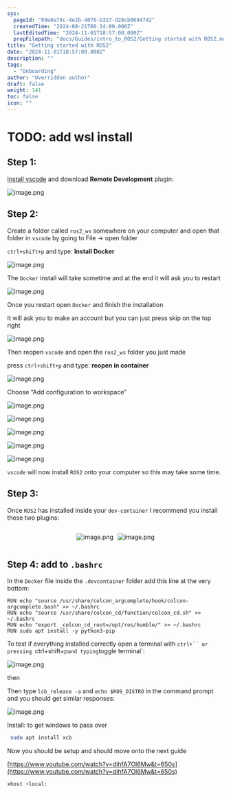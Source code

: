 ```yaml
---
sys:
  pageId: "89e0a78c-4e2b-4070-b327-d28cb0694742"
  createdTime: "2024-08-21T00:24:00.000Z"
  lastEditedTime: "2024-11-01T18:57:00.000Z"
  propFilepath: "docs/Guides/intro_to_ROS2/Getting started with ROS2.md"
title: "Getting started with ROS2"
date: "2024-11-01T18:57:00.000Z"
description: ""
tags:
  - "Onboarding"
author: "Overridden author"
draft: false
weight: 141
toc: false
icon: ""
---
```


# TODO: add wsl install

## Step 1:

[Install vscode](https://code.visualstudio.com/download) and download **Remote Development** plugin:

![image.png](https://prod-files-secure.s3.us-west-2.amazonaws.com/d518164a-d88e-44d1-a4ee-3adb3bd8bce0/efb52993-1881-4a40-b95e-6f020334f022/image.png?X-Amz-Algorithm=AWS4-HMAC-SHA256&X-Amz-Content-Sha256=UNSIGNED-PAYLOAD&X-Amz-Credential=ASIAZI2LB4666LTJPJPF%2F20250412%2Fus-west-2%2Fs3%2Faws4_request&X-Amz-Date=20250412T021652Z&X-Amz-Expires=3600&X-Amz-Security-Token=IQoJb3JpZ2luX2VjEFIaCXVzLXdlc3QtMiJIMEYCIQD57tkAnjFksHl82PmMV5F1dBlD6HWTQWOr%2FPCKyZ09XwIhAPFTzKq0P9HPUZe3I%2BunajlXn5ntaVN2kGj47hWOVh2QKogECMv%2F%2F%2F%2F%2F%2F%2F%2F%2F%2FwEQABoMNjM3NDIzMTgzODA1IgyCevExxwVXJA1ztkIq3AMfrKLw7%2BE027ZF6PeLMsO1TRVkjn9ai%2BejDLHvuamalClNAS%2Fgfe4qY8sii5YjHF0QEWs9PmZyC1h3Swmg62I7Tr7OGi6Dx6aiRWvuJq4LZriKlGlBbj8K2GIwNAtvfaOSBE%2FRKnjthLYhnC3xGVYAW6zZjob7DVgNCcA3G5ar98VLdGQAOdHeI5pwmuA2J4ofN%2Fz2gLFngbyZ%2BDf2AmMi0iXhR7KjGeIjTnsV3%2B4A0AE6tLlYkj5TiQJ%2BsgT7POIfMX1mqRvSIPdpfnGO4VMD0M8PZXYvKjn7mZzMHGlhXorWbVEfutRnCaJE%2F0AStQBg29am4O8JZYB33LIVALE%2FoyWvxBbkjA13ErEL1WuMtrUe9K%2BXh7ePfP62iWNcl25XH54V%2F77udMWz8%2FjFwvy6%2FH6BJg3AQT7WsMErte51pLFuzD0xu5Ua5U8Bp5ciq%2FFbXmC925k4odn7aQmiO%2FAevEF7%2BxfXIu%2B7UNz32DrhQdriIboWgMU5Duqhat%2BmFmy2%2B7PaZO3e7WbbfBhPN%2FqvNXzwf6sKUy0ttL0cGNEUNPtjcuv5a88WBEVIqacLrQvMhBKuUuixVVRLxl7L%2FtIL5F1p7g%2BLllY9fR2a0%2FT%2B0goKHCgCaRhD8REazDC5hee%2FBjqkAQbDKDkpIx0ivXa1j%2B%2BALwY4KEL0XQp6A0aRqxpnCzoQgcSMRZLFHj7CGx%2BS84KoZJmk3%2FT2XdPPWF5MvwGhk7O6DHTCLmIIffqyXGfWzA2tkpymtAaLtRx9kKyZqNh0Wlwrj0Ryxyc736FFGcQox%2BCOibd0vZ%2Bn4wblZqo12aEYkt1f8M4fiKdUFfcRpcaglZLwMiMV2obQF0bEIEFK3E4hyLhH&X-Amz-Signature=7a2a7d67f762776e4daabd7f4087521c9208d7b1e9f7c3edcfe9b8a2d1118efb&X-Amz-SignedHeaders=host&x-id=GetObject)

## Step 2:

Create a folder called `ros2_ws` somewhere on your computer and open that folder in `vscode` by going to File → open folder 

`ctrl+shift+p` and type: **Install Docker**

![image.png](https://prod-files-secure.s3.us-west-2.amazonaws.com/d518164a-d88e-44d1-a4ee-3adb3bd8bce0/2269dc0e-1cd5-47ff-bceb-c04ad9b2eab0/image.png?X-Amz-Algorithm=AWS4-HMAC-SHA256&X-Amz-Content-Sha256=UNSIGNED-PAYLOAD&X-Amz-Credential=ASIAZI2LB4666LTJPJPF%2F20250412%2Fus-west-2%2Fs3%2Faws4_request&X-Amz-Date=20250412T021652Z&X-Amz-Expires=3600&X-Amz-Security-Token=IQoJb3JpZ2luX2VjEFIaCXVzLXdlc3QtMiJIMEYCIQD57tkAnjFksHl82PmMV5F1dBlD6HWTQWOr%2FPCKyZ09XwIhAPFTzKq0P9HPUZe3I%2BunajlXn5ntaVN2kGj47hWOVh2QKogECMv%2F%2F%2F%2F%2F%2F%2F%2F%2F%2FwEQABoMNjM3NDIzMTgzODA1IgyCevExxwVXJA1ztkIq3AMfrKLw7%2BE027ZF6PeLMsO1TRVkjn9ai%2BejDLHvuamalClNAS%2Fgfe4qY8sii5YjHF0QEWs9PmZyC1h3Swmg62I7Tr7OGi6Dx6aiRWvuJq4LZriKlGlBbj8K2GIwNAtvfaOSBE%2FRKnjthLYhnC3xGVYAW6zZjob7DVgNCcA3G5ar98VLdGQAOdHeI5pwmuA2J4ofN%2Fz2gLFngbyZ%2BDf2AmMi0iXhR7KjGeIjTnsV3%2B4A0AE6tLlYkj5TiQJ%2BsgT7POIfMX1mqRvSIPdpfnGO4VMD0M8PZXYvKjn7mZzMHGlhXorWbVEfutRnCaJE%2F0AStQBg29am4O8JZYB33LIVALE%2FoyWvxBbkjA13ErEL1WuMtrUe9K%2BXh7ePfP62iWNcl25XH54V%2F77udMWz8%2FjFwvy6%2FH6BJg3AQT7WsMErte51pLFuzD0xu5Ua5U8Bp5ciq%2FFbXmC925k4odn7aQmiO%2FAevEF7%2BxfXIu%2B7UNz32DrhQdriIboWgMU5Duqhat%2BmFmy2%2B7PaZO3e7WbbfBhPN%2FqvNXzwf6sKUy0ttL0cGNEUNPtjcuv5a88WBEVIqacLrQvMhBKuUuixVVRLxl7L%2FtIL5F1p7g%2BLllY9fR2a0%2FT%2B0goKHCgCaRhD8REazDC5hee%2FBjqkAQbDKDkpIx0ivXa1j%2B%2BALwY4KEL0XQp6A0aRqxpnCzoQgcSMRZLFHj7CGx%2BS84KoZJmk3%2FT2XdPPWF5MvwGhk7O6DHTCLmIIffqyXGfWzA2tkpymtAaLtRx9kKyZqNh0Wlwrj0Ryxyc736FFGcQox%2BCOibd0vZ%2Bn4wblZqo12aEYkt1f8M4fiKdUFfcRpcaglZLwMiMV2obQF0bEIEFK3E4hyLhH&X-Amz-Signature=43565340662c813d916d432cc2893082a8cbfb7921ba38c2f1be30a32bd7f142&X-Amz-SignedHeaders=host&x-id=GetObject)

The `Docker` install will take sometime and at the end it will ask you to restart

![image.png](https://prod-files-secure.s3.us-west-2.amazonaws.com/d518164a-d88e-44d1-a4ee-3adb3bd8bce0/ed233f78-be33-4b1f-b89c-9c346c0e961e/image.png?X-Amz-Algorithm=AWS4-HMAC-SHA256&X-Amz-Content-Sha256=UNSIGNED-PAYLOAD&X-Amz-Credential=ASIAZI2LB4666LTJPJPF%2F20250412%2Fus-west-2%2Fs3%2Faws4_request&X-Amz-Date=20250412T021652Z&X-Amz-Expires=3600&X-Amz-Security-Token=IQoJb3JpZ2luX2VjEFIaCXVzLXdlc3QtMiJIMEYCIQD57tkAnjFksHl82PmMV5F1dBlD6HWTQWOr%2FPCKyZ09XwIhAPFTzKq0P9HPUZe3I%2BunajlXn5ntaVN2kGj47hWOVh2QKogECMv%2F%2F%2F%2F%2F%2F%2F%2F%2F%2FwEQABoMNjM3NDIzMTgzODA1IgyCevExxwVXJA1ztkIq3AMfrKLw7%2BE027ZF6PeLMsO1TRVkjn9ai%2BejDLHvuamalClNAS%2Fgfe4qY8sii5YjHF0QEWs9PmZyC1h3Swmg62I7Tr7OGi6Dx6aiRWvuJq4LZriKlGlBbj8K2GIwNAtvfaOSBE%2FRKnjthLYhnC3xGVYAW6zZjob7DVgNCcA3G5ar98VLdGQAOdHeI5pwmuA2J4ofN%2Fz2gLFngbyZ%2BDf2AmMi0iXhR7KjGeIjTnsV3%2B4A0AE6tLlYkj5TiQJ%2BsgT7POIfMX1mqRvSIPdpfnGO4VMD0M8PZXYvKjn7mZzMHGlhXorWbVEfutRnCaJE%2F0AStQBg29am4O8JZYB33LIVALE%2FoyWvxBbkjA13ErEL1WuMtrUe9K%2BXh7ePfP62iWNcl25XH54V%2F77udMWz8%2FjFwvy6%2FH6BJg3AQT7WsMErte51pLFuzD0xu5Ua5U8Bp5ciq%2FFbXmC925k4odn7aQmiO%2FAevEF7%2BxfXIu%2B7UNz32DrhQdriIboWgMU5Duqhat%2BmFmy2%2B7PaZO3e7WbbfBhPN%2FqvNXzwf6sKUy0ttL0cGNEUNPtjcuv5a88WBEVIqacLrQvMhBKuUuixVVRLxl7L%2FtIL5F1p7g%2BLllY9fR2a0%2FT%2B0goKHCgCaRhD8REazDC5hee%2FBjqkAQbDKDkpIx0ivXa1j%2B%2BALwY4KEL0XQp6A0aRqxpnCzoQgcSMRZLFHj7CGx%2BS84KoZJmk3%2FT2XdPPWF5MvwGhk7O6DHTCLmIIffqyXGfWzA2tkpymtAaLtRx9kKyZqNh0Wlwrj0Ryxyc736FFGcQox%2BCOibd0vZ%2Bn4wblZqo12aEYkt1f8M4fiKdUFfcRpcaglZLwMiMV2obQF0bEIEFK3E4hyLhH&X-Amz-Signature=e6441fa1f3b2d6957d07acf69dee11e2c1bf56543c65014ddbb353f761dd4c24&X-Amz-SignedHeaders=host&x-id=GetObject)

Once you restart open `Docker` and finish the installation

It will ask you to make an account but you can just press skip on the top right

![image.png](https://prod-files-secure.s3.us-west-2.amazonaws.com/d518164a-d88e-44d1-a4ee-3adb3bd8bce0/21010ad9-1659-4fd9-9f59-9932a09b2a3d/image.png?X-Amz-Algorithm=AWS4-HMAC-SHA256&X-Amz-Content-Sha256=UNSIGNED-PAYLOAD&X-Amz-Credential=ASIAZI2LB4666LTJPJPF%2F20250412%2Fus-west-2%2Fs3%2Faws4_request&X-Amz-Date=20250412T021652Z&X-Amz-Expires=3600&X-Amz-Security-Token=IQoJb3JpZ2luX2VjEFIaCXVzLXdlc3QtMiJIMEYCIQD57tkAnjFksHl82PmMV5F1dBlD6HWTQWOr%2FPCKyZ09XwIhAPFTzKq0P9HPUZe3I%2BunajlXn5ntaVN2kGj47hWOVh2QKogECMv%2F%2F%2F%2F%2F%2F%2F%2F%2F%2FwEQABoMNjM3NDIzMTgzODA1IgyCevExxwVXJA1ztkIq3AMfrKLw7%2BE027ZF6PeLMsO1TRVkjn9ai%2BejDLHvuamalClNAS%2Fgfe4qY8sii5YjHF0QEWs9PmZyC1h3Swmg62I7Tr7OGi6Dx6aiRWvuJq4LZriKlGlBbj8K2GIwNAtvfaOSBE%2FRKnjthLYhnC3xGVYAW6zZjob7DVgNCcA3G5ar98VLdGQAOdHeI5pwmuA2J4ofN%2Fz2gLFngbyZ%2BDf2AmMi0iXhR7KjGeIjTnsV3%2B4A0AE6tLlYkj5TiQJ%2BsgT7POIfMX1mqRvSIPdpfnGO4VMD0M8PZXYvKjn7mZzMHGlhXorWbVEfutRnCaJE%2F0AStQBg29am4O8JZYB33LIVALE%2FoyWvxBbkjA13ErEL1WuMtrUe9K%2BXh7ePfP62iWNcl25XH54V%2F77udMWz8%2FjFwvy6%2FH6BJg3AQT7WsMErte51pLFuzD0xu5Ua5U8Bp5ciq%2FFbXmC925k4odn7aQmiO%2FAevEF7%2BxfXIu%2B7UNz32DrhQdriIboWgMU5Duqhat%2BmFmy2%2B7PaZO3e7WbbfBhPN%2FqvNXzwf6sKUy0ttL0cGNEUNPtjcuv5a88WBEVIqacLrQvMhBKuUuixVVRLxl7L%2FtIL5F1p7g%2BLllY9fR2a0%2FT%2B0goKHCgCaRhD8REazDC5hee%2FBjqkAQbDKDkpIx0ivXa1j%2B%2BALwY4KEL0XQp6A0aRqxpnCzoQgcSMRZLFHj7CGx%2BS84KoZJmk3%2FT2XdPPWF5MvwGhk7O6DHTCLmIIffqyXGfWzA2tkpymtAaLtRx9kKyZqNh0Wlwrj0Ryxyc736FFGcQox%2BCOibd0vZ%2Bn4wblZqo12aEYkt1f8M4fiKdUFfcRpcaglZLwMiMV2obQF0bEIEFK3E4hyLhH&X-Amz-Signature=b76f0da955f5c44640ddb3ed222806964f3c9e03f6ae12df5a8e9e2e778eb40a&X-Amz-SignedHeaders=host&x-id=GetObject)

Then reopen `vscode` and open the `ros2_ws` folder you just made

press `ctrl+shift+p` and type: **reopen in container**

![image.png](https://prod-files-secure.s3.us-west-2.amazonaws.com/d518164a-d88e-44d1-a4ee-3adb3bd8bce0/4e93b8c2-41ad-488c-8095-c74205196118/image.png?X-Amz-Algorithm=AWS4-HMAC-SHA256&X-Amz-Content-Sha256=UNSIGNED-PAYLOAD&X-Amz-Credential=ASIAZI2LB4666LTJPJPF%2F20250412%2Fus-west-2%2Fs3%2Faws4_request&X-Amz-Date=20250412T021652Z&X-Amz-Expires=3600&X-Amz-Security-Token=IQoJb3JpZ2luX2VjEFIaCXVzLXdlc3QtMiJIMEYCIQD57tkAnjFksHl82PmMV5F1dBlD6HWTQWOr%2FPCKyZ09XwIhAPFTzKq0P9HPUZe3I%2BunajlXn5ntaVN2kGj47hWOVh2QKogECMv%2F%2F%2F%2F%2F%2F%2F%2F%2F%2FwEQABoMNjM3NDIzMTgzODA1IgyCevExxwVXJA1ztkIq3AMfrKLw7%2BE027ZF6PeLMsO1TRVkjn9ai%2BejDLHvuamalClNAS%2Fgfe4qY8sii5YjHF0QEWs9PmZyC1h3Swmg62I7Tr7OGi6Dx6aiRWvuJq4LZriKlGlBbj8K2GIwNAtvfaOSBE%2FRKnjthLYhnC3xGVYAW6zZjob7DVgNCcA3G5ar98VLdGQAOdHeI5pwmuA2J4ofN%2Fz2gLFngbyZ%2BDf2AmMi0iXhR7KjGeIjTnsV3%2B4A0AE6tLlYkj5TiQJ%2BsgT7POIfMX1mqRvSIPdpfnGO4VMD0M8PZXYvKjn7mZzMHGlhXorWbVEfutRnCaJE%2F0AStQBg29am4O8JZYB33LIVALE%2FoyWvxBbkjA13ErEL1WuMtrUe9K%2BXh7ePfP62iWNcl25XH54V%2F77udMWz8%2FjFwvy6%2FH6BJg3AQT7WsMErte51pLFuzD0xu5Ua5U8Bp5ciq%2FFbXmC925k4odn7aQmiO%2FAevEF7%2BxfXIu%2B7UNz32DrhQdriIboWgMU5Duqhat%2BmFmy2%2B7PaZO3e7WbbfBhPN%2FqvNXzwf6sKUy0ttL0cGNEUNPtjcuv5a88WBEVIqacLrQvMhBKuUuixVVRLxl7L%2FtIL5F1p7g%2BLllY9fR2a0%2FT%2B0goKHCgCaRhD8REazDC5hee%2FBjqkAQbDKDkpIx0ivXa1j%2B%2BALwY4KEL0XQp6A0aRqxpnCzoQgcSMRZLFHj7CGx%2BS84KoZJmk3%2FT2XdPPWF5MvwGhk7O6DHTCLmIIffqyXGfWzA2tkpymtAaLtRx9kKyZqNh0Wlwrj0Ryxyc736FFGcQox%2BCOibd0vZ%2Bn4wblZqo12aEYkt1f8M4fiKdUFfcRpcaglZLwMiMV2obQF0bEIEFK3E4hyLhH&X-Amz-Signature=c040a993f7e29dcb873eb7486d7cdebad0eb53fb9188a61666f2ab0a2901e5ba&X-Amz-SignedHeaders=host&x-id=GetObject)

Choose “Add configuration to workspace”

![image.png](https://prod-files-secure.s3.us-west-2.amazonaws.com/d518164a-d88e-44d1-a4ee-3adb3bd8bce0/9560b282-5060-4989-ba37-97e7b2c22476/image.png?X-Amz-Algorithm=AWS4-HMAC-SHA256&X-Amz-Content-Sha256=UNSIGNED-PAYLOAD&X-Amz-Credential=ASIAZI2LB4666LTJPJPF%2F20250412%2Fus-west-2%2Fs3%2Faws4_request&X-Amz-Date=20250412T021652Z&X-Amz-Expires=3600&X-Amz-Security-Token=IQoJb3JpZ2luX2VjEFIaCXVzLXdlc3QtMiJIMEYCIQD57tkAnjFksHl82PmMV5F1dBlD6HWTQWOr%2FPCKyZ09XwIhAPFTzKq0P9HPUZe3I%2BunajlXn5ntaVN2kGj47hWOVh2QKogECMv%2F%2F%2F%2F%2F%2F%2F%2F%2F%2FwEQABoMNjM3NDIzMTgzODA1IgyCevExxwVXJA1ztkIq3AMfrKLw7%2BE027ZF6PeLMsO1TRVkjn9ai%2BejDLHvuamalClNAS%2Fgfe4qY8sii5YjHF0QEWs9PmZyC1h3Swmg62I7Tr7OGi6Dx6aiRWvuJq4LZriKlGlBbj8K2GIwNAtvfaOSBE%2FRKnjthLYhnC3xGVYAW6zZjob7DVgNCcA3G5ar98VLdGQAOdHeI5pwmuA2J4ofN%2Fz2gLFngbyZ%2BDf2AmMi0iXhR7KjGeIjTnsV3%2B4A0AE6tLlYkj5TiQJ%2BsgT7POIfMX1mqRvSIPdpfnGO4VMD0M8PZXYvKjn7mZzMHGlhXorWbVEfutRnCaJE%2F0AStQBg29am4O8JZYB33LIVALE%2FoyWvxBbkjA13ErEL1WuMtrUe9K%2BXh7ePfP62iWNcl25XH54V%2F77udMWz8%2FjFwvy6%2FH6BJg3AQT7WsMErte51pLFuzD0xu5Ua5U8Bp5ciq%2FFbXmC925k4odn7aQmiO%2FAevEF7%2BxfXIu%2B7UNz32DrhQdriIboWgMU5Duqhat%2BmFmy2%2B7PaZO3e7WbbfBhPN%2FqvNXzwf6sKUy0ttL0cGNEUNPtjcuv5a88WBEVIqacLrQvMhBKuUuixVVRLxl7L%2FtIL5F1p7g%2BLllY9fR2a0%2FT%2B0goKHCgCaRhD8REazDC5hee%2FBjqkAQbDKDkpIx0ivXa1j%2B%2BALwY4KEL0XQp6A0aRqxpnCzoQgcSMRZLFHj7CGx%2BS84KoZJmk3%2FT2XdPPWF5MvwGhk7O6DHTCLmIIffqyXGfWzA2tkpymtAaLtRx9kKyZqNh0Wlwrj0Ryxyc736FFGcQox%2BCOibd0vZ%2Bn4wblZqo12aEYkt1f8M4fiKdUFfcRpcaglZLwMiMV2obQF0bEIEFK3E4hyLhH&X-Amz-Signature=b08bde872f03259677ab3336534f35aadc58c47efc4b462387739b27d8f22571&X-Amz-SignedHeaders=host&x-id=GetObject)

![image.png](https://prod-files-secure.s3.us-west-2.amazonaws.com/d518164a-d88e-44d1-a4ee-3adb3bd8bce0/2ee63f81-886b-48e8-a553-dc6e5eac99e4/image.png?X-Amz-Algorithm=AWS4-HMAC-SHA256&X-Amz-Content-Sha256=UNSIGNED-PAYLOAD&X-Amz-Credential=ASIAZI2LB4666LTJPJPF%2F20250412%2Fus-west-2%2Fs3%2Faws4_request&X-Amz-Date=20250412T021652Z&X-Amz-Expires=3600&X-Amz-Security-Token=IQoJb3JpZ2luX2VjEFIaCXVzLXdlc3QtMiJIMEYCIQD57tkAnjFksHl82PmMV5F1dBlD6HWTQWOr%2FPCKyZ09XwIhAPFTzKq0P9HPUZe3I%2BunajlXn5ntaVN2kGj47hWOVh2QKogECMv%2F%2F%2F%2F%2F%2F%2F%2F%2F%2FwEQABoMNjM3NDIzMTgzODA1IgyCevExxwVXJA1ztkIq3AMfrKLw7%2BE027ZF6PeLMsO1TRVkjn9ai%2BejDLHvuamalClNAS%2Fgfe4qY8sii5YjHF0QEWs9PmZyC1h3Swmg62I7Tr7OGi6Dx6aiRWvuJq4LZriKlGlBbj8K2GIwNAtvfaOSBE%2FRKnjthLYhnC3xGVYAW6zZjob7DVgNCcA3G5ar98VLdGQAOdHeI5pwmuA2J4ofN%2Fz2gLFngbyZ%2BDf2AmMi0iXhR7KjGeIjTnsV3%2B4A0AE6tLlYkj5TiQJ%2BsgT7POIfMX1mqRvSIPdpfnGO4VMD0M8PZXYvKjn7mZzMHGlhXorWbVEfutRnCaJE%2F0AStQBg29am4O8JZYB33LIVALE%2FoyWvxBbkjA13ErEL1WuMtrUe9K%2BXh7ePfP62iWNcl25XH54V%2F77udMWz8%2FjFwvy6%2FH6BJg3AQT7WsMErte51pLFuzD0xu5Ua5U8Bp5ciq%2FFbXmC925k4odn7aQmiO%2FAevEF7%2BxfXIu%2B7UNz32DrhQdriIboWgMU5Duqhat%2BmFmy2%2B7PaZO3e7WbbfBhPN%2FqvNXzwf6sKUy0ttL0cGNEUNPtjcuv5a88WBEVIqacLrQvMhBKuUuixVVRLxl7L%2FtIL5F1p7g%2BLllY9fR2a0%2FT%2B0goKHCgCaRhD8REazDC5hee%2FBjqkAQbDKDkpIx0ivXa1j%2B%2BALwY4KEL0XQp6A0aRqxpnCzoQgcSMRZLFHj7CGx%2BS84KoZJmk3%2FT2XdPPWF5MvwGhk7O6DHTCLmIIffqyXGfWzA2tkpymtAaLtRx9kKyZqNh0Wlwrj0Ryxyc736FFGcQox%2BCOibd0vZ%2Bn4wblZqo12aEYkt1f8M4fiKdUFfcRpcaglZLwMiMV2obQF0bEIEFK3E4hyLhH&X-Amz-Signature=d0930f286fa4d0084966fee19481893bb7591e9a59d5d8e971b33ddef129809d&X-Amz-SignedHeaders=host&x-id=GetObject)

![image.png](https://prod-files-secure.s3.us-west-2.amazonaws.com/d518164a-d88e-44d1-a4ee-3adb3bd8bce0/ae1580b2-b048-407e-aed9-b584224a7a04/image.png?X-Amz-Algorithm=AWS4-HMAC-SHA256&X-Amz-Content-Sha256=UNSIGNED-PAYLOAD&X-Amz-Credential=ASIAZI2LB4666LTJPJPF%2F20250412%2Fus-west-2%2Fs3%2Faws4_request&X-Amz-Date=20250412T021652Z&X-Amz-Expires=3600&X-Amz-Security-Token=IQoJb3JpZ2luX2VjEFIaCXVzLXdlc3QtMiJIMEYCIQD57tkAnjFksHl82PmMV5F1dBlD6HWTQWOr%2FPCKyZ09XwIhAPFTzKq0P9HPUZe3I%2BunajlXn5ntaVN2kGj47hWOVh2QKogECMv%2F%2F%2F%2F%2F%2F%2F%2F%2F%2FwEQABoMNjM3NDIzMTgzODA1IgyCevExxwVXJA1ztkIq3AMfrKLw7%2BE027ZF6PeLMsO1TRVkjn9ai%2BejDLHvuamalClNAS%2Fgfe4qY8sii5YjHF0QEWs9PmZyC1h3Swmg62I7Tr7OGi6Dx6aiRWvuJq4LZriKlGlBbj8K2GIwNAtvfaOSBE%2FRKnjthLYhnC3xGVYAW6zZjob7DVgNCcA3G5ar98VLdGQAOdHeI5pwmuA2J4ofN%2Fz2gLFngbyZ%2BDf2AmMi0iXhR7KjGeIjTnsV3%2B4A0AE6tLlYkj5TiQJ%2BsgT7POIfMX1mqRvSIPdpfnGO4VMD0M8PZXYvKjn7mZzMHGlhXorWbVEfutRnCaJE%2F0AStQBg29am4O8JZYB33LIVALE%2FoyWvxBbkjA13ErEL1WuMtrUe9K%2BXh7ePfP62iWNcl25XH54V%2F77udMWz8%2FjFwvy6%2FH6BJg3AQT7WsMErte51pLFuzD0xu5Ua5U8Bp5ciq%2FFbXmC925k4odn7aQmiO%2FAevEF7%2BxfXIu%2B7UNz32DrhQdriIboWgMU5Duqhat%2BmFmy2%2B7PaZO3e7WbbfBhPN%2FqvNXzwf6sKUy0ttL0cGNEUNPtjcuv5a88WBEVIqacLrQvMhBKuUuixVVRLxl7L%2FtIL5F1p7g%2BLllY9fR2a0%2FT%2B0goKHCgCaRhD8REazDC5hee%2FBjqkAQbDKDkpIx0ivXa1j%2B%2BALwY4KEL0XQp6A0aRqxpnCzoQgcSMRZLFHj7CGx%2BS84KoZJmk3%2FT2XdPPWF5MvwGhk7O6DHTCLmIIffqyXGfWzA2tkpymtAaLtRx9kKyZqNh0Wlwrj0Ryxyc736FFGcQox%2BCOibd0vZ%2Bn4wblZqo12aEYkt1f8M4fiKdUFfcRpcaglZLwMiMV2obQF0bEIEFK3E4hyLhH&X-Amz-Signature=220e0e31ada15a2c40211341aa865deb1c7112710a2c38df02a6e76e0a71287e&X-Amz-SignedHeaders=host&x-id=GetObject)

![image.png](https://prod-files-secure.s3.us-west-2.amazonaws.com/d518164a-d88e-44d1-a4ee-3adb3bd8bce0/53255b28-f75e-430f-b9e3-c0ac8577e42b/image.png?X-Amz-Algorithm=AWS4-HMAC-SHA256&X-Amz-Content-Sha256=UNSIGNED-PAYLOAD&X-Amz-Credential=ASIAZI2LB4666LTJPJPF%2F20250412%2Fus-west-2%2Fs3%2Faws4_request&X-Amz-Date=20250412T021652Z&X-Amz-Expires=3600&X-Amz-Security-Token=IQoJb3JpZ2luX2VjEFIaCXVzLXdlc3QtMiJIMEYCIQD57tkAnjFksHl82PmMV5F1dBlD6HWTQWOr%2FPCKyZ09XwIhAPFTzKq0P9HPUZe3I%2BunajlXn5ntaVN2kGj47hWOVh2QKogECMv%2F%2F%2F%2F%2F%2F%2F%2F%2F%2FwEQABoMNjM3NDIzMTgzODA1IgyCevExxwVXJA1ztkIq3AMfrKLw7%2BE027ZF6PeLMsO1TRVkjn9ai%2BejDLHvuamalClNAS%2Fgfe4qY8sii5YjHF0QEWs9PmZyC1h3Swmg62I7Tr7OGi6Dx6aiRWvuJq4LZriKlGlBbj8K2GIwNAtvfaOSBE%2FRKnjthLYhnC3xGVYAW6zZjob7DVgNCcA3G5ar98VLdGQAOdHeI5pwmuA2J4ofN%2Fz2gLFngbyZ%2BDf2AmMi0iXhR7KjGeIjTnsV3%2B4A0AE6tLlYkj5TiQJ%2BsgT7POIfMX1mqRvSIPdpfnGO4VMD0M8PZXYvKjn7mZzMHGlhXorWbVEfutRnCaJE%2F0AStQBg29am4O8JZYB33LIVALE%2FoyWvxBbkjA13ErEL1WuMtrUe9K%2BXh7ePfP62iWNcl25XH54V%2F77udMWz8%2FjFwvy6%2FH6BJg3AQT7WsMErte51pLFuzD0xu5Ua5U8Bp5ciq%2FFbXmC925k4odn7aQmiO%2FAevEF7%2BxfXIu%2B7UNz32DrhQdriIboWgMU5Duqhat%2BmFmy2%2B7PaZO3e7WbbfBhPN%2FqvNXzwf6sKUy0ttL0cGNEUNPtjcuv5a88WBEVIqacLrQvMhBKuUuixVVRLxl7L%2FtIL5F1p7g%2BLllY9fR2a0%2FT%2B0goKHCgCaRhD8REazDC5hee%2FBjqkAQbDKDkpIx0ivXa1j%2B%2BALwY4KEL0XQp6A0aRqxpnCzoQgcSMRZLFHj7CGx%2BS84KoZJmk3%2FT2XdPPWF5MvwGhk7O6DHTCLmIIffqyXGfWzA2tkpymtAaLtRx9kKyZqNh0Wlwrj0Ryxyc736FFGcQox%2BCOibd0vZ%2Bn4wblZqo12aEYkt1f8M4fiKdUFfcRpcaglZLwMiMV2obQF0bEIEFK3E4hyLhH&X-Amz-Signature=127d9113424d19f61894988202c473d159a278fc6951736398ee7a0af1c4c59a&X-Amz-SignedHeaders=host&x-id=GetObject)

![image.png](https://prod-files-secure.s3.us-west-2.amazonaws.com/d518164a-d88e-44d1-a4ee-3adb3bd8bce0/7c562767-5af9-4ffb-97d1-327bcdf4ee00/image.png?X-Amz-Algorithm=AWS4-HMAC-SHA256&X-Amz-Content-Sha256=UNSIGNED-PAYLOAD&X-Amz-Credential=ASIAZI2LB4666LTJPJPF%2F20250412%2Fus-west-2%2Fs3%2Faws4_request&X-Amz-Date=20250412T021652Z&X-Amz-Expires=3600&X-Amz-Security-Token=IQoJb3JpZ2luX2VjEFIaCXVzLXdlc3QtMiJIMEYCIQD57tkAnjFksHl82PmMV5F1dBlD6HWTQWOr%2FPCKyZ09XwIhAPFTzKq0P9HPUZe3I%2BunajlXn5ntaVN2kGj47hWOVh2QKogECMv%2F%2F%2F%2F%2F%2F%2F%2F%2F%2FwEQABoMNjM3NDIzMTgzODA1IgyCevExxwVXJA1ztkIq3AMfrKLw7%2BE027ZF6PeLMsO1TRVkjn9ai%2BejDLHvuamalClNAS%2Fgfe4qY8sii5YjHF0QEWs9PmZyC1h3Swmg62I7Tr7OGi6Dx6aiRWvuJq4LZriKlGlBbj8K2GIwNAtvfaOSBE%2FRKnjthLYhnC3xGVYAW6zZjob7DVgNCcA3G5ar98VLdGQAOdHeI5pwmuA2J4ofN%2Fz2gLFngbyZ%2BDf2AmMi0iXhR7KjGeIjTnsV3%2B4A0AE6tLlYkj5TiQJ%2BsgT7POIfMX1mqRvSIPdpfnGO4VMD0M8PZXYvKjn7mZzMHGlhXorWbVEfutRnCaJE%2F0AStQBg29am4O8JZYB33LIVALE%2FoyWvxBbkjA13ErEL1WuMtrUe9K%2BXh7ePfP62iWNcl25XH54V%2F77udMWz8%2FjFwvy6%2FH6BJg3AQT7WsMErte51pLFuzD0xu5Ua5U8Bp5ciq%2FFbXmC925k4odn7aQmiO%2FAevEF7%2BxfXIu%2B7UNz32DrhQdriIboWgMU5Duqhat%2BmFmy2%2B7PaZO3e7WbbfBhPN%2FqvNXzwf6sKUy0ttL0cGNEUNPtjcuv5a88WBEVIqacLrQvMhBKuUuixVVRLxl7L%2FtIL5F1p7g%2BLllY9fR2a0%2FT%2B0goKHCgCaRhD8REazDC5hee%2FBjqkAQbDKDkpIx0ivXa1j%2B%2BALwY4KEL0XQp6A0aRqxpnCzoQgcSMRZLFHj7CGx%2BS84KoZJmk3%2FT2XdPPWF5MvwGhk7O6DHTCLmIIffqyXGfWzA2tkpymtAaLtRx9kKyZqNh0Wlwrj0Ryxyc736FFGcQox%2BCOibd0vZ%2Bn4wblZqo12aEYkt1f8M4fiKdUFfcRpcaglZLwMiMV2obQF0bEIEFK3E4hyLhH&X-Amz-Signature=c2a35e117d438cfad04095c861af35bf7ebc590bfe9817a7a7a73d4a43860cfa&X-Amz-SignedHeaders=host&x-id=GetObject)

`vscode` will now install `ROS2` onto your computer so this may take some time.

## Step 3:

Once `ROS2` has installed inside your `dev-container` I recommend you install these two plugins:

<div style="display: flex;flex-direction: row; column-gap:10px; max-width: 630px;justify-content: center;">
<div>

![image.png](https://prod-files-secure.s3.us-west-2.amazonaws.com/d518164a-d88e-44d1-a4ee-3adb3bd8bce0/3fc3d550-5a54-4ba1-ba6b-faa01cdb7369/image.png?X-Amz-Algorithm=AWS4-HMAC-SHA256&X-Amz-Content-Sha256=UNSIGNED-PAYLOAD&X-Amz-Credential=ASIAZI2LB466YS3AXQTZ%2F20250412%2Fus-west-2%2Fs3%2Faws4_request&X-Amz-Date=20250412T021657Z&X-Amz-Expires=3600&X-Amz-Security-Token=IQoJb3JpZ2luX2VjEFIaCXVzLXdlc3QtMiJGMEQCIEmAffA4pu%2BBsvOSBu9leDtjR7eD1N7Veyb38rLrc8s6AiAhvNYuvvZ%2BxUXNm%2BK60bHgRa9YYSgBKGfcSN9wTr0HUiqIBAjL%2F%2F%2F%2F%2F%2F%2F%2F%2F%2F8BEAAaDDYzNzQyMzE4MzgwNSIM6VBNx3DS2SLmAtFDKtwDQHwSWzNrXDiyJMaD4eRa6P87M9WV046mjzpycpnPNnV4nf%2FfqxsldDlxxvOqIkRbIC7AMDZHmVfv7CfMpZP4VwNHMfdjiTkrvBMrFpYCmSg%2BGtXkBXf0I9vwh8vJPdUTdKndIh%2FOF%2FUTjPDfWbb%2BQSbJc7lHb0f8aaM4593fbJdc6I5j0xDW1K5jF7mcLj6MnCuB8FYUPnGeLBumOy5bWzYPzQtvu7ma%2Fck1XmH7EIBKlG5qJmscMShCsHujs6YbrrzqAju37Pj5LgjY1yWHhAO1wwlmQJ5fiPWoREzrTg0ZaGrsF6WRdqBZPQc2qVOpqIkyserXj1ID0G%2FYbjrqED749DIeCdWqlrFudX5XlbZXFaFulGtHMZj6eklCj5J%2FoUR6k2qylGaEoDFY1xIxJw6MxcqcbeUQg5jks6f5FvDu3DzQy3EIzVCkpbAFw83Ad1VRl9746oa9zF3EBusCsIxkvMonHw5Dbsk29vfwdEmhmuY9Ury9f2gd%2Bm1rpnygvq%2BFV46GUjTxKiQ3bcw1ADQRUfobyERjiYfY%2FrgAOFrSL5dnSBtpb4wifZhHzCs59m14Fd%2BdRcLPafI44Ov4oxmYHdnS0l1qVc4wTzDHVjNj1495LpRCFvFrS2cw7IXnvwY6pgFTt5t5kr5%2B%2B2C0zhzwx8gdN7aR6HhltsbQjQIHAx%2FiFsW6gY7MiTytyDJF7yWANdgy8HISOX4Dc%2BkePRlPVh%2FwALPr%2FsyIpXWmAaEGhnZP0pPlaAsObgGC3kmFyca%2B9LbJunTQyEKqvFisG%2FS6HADpHLldMsqAwPEjR4CEVp%2F%2BAWiqg%2FOS330UEo46bC1EPkeEzgSaZgoRKMo%2B4Bs5BCM4fRKLphcF&X-Amz-Signature=962cea217bf471754ef1b30d9ce94f86068d38aedd2fce6b7a3d8f0bdfae11b7&X-Amz-SignedHeaders=host&x-id=GetObject)

</div>
<div>

![image.png](https://prod-files-secure.s3.us-west-2.amazonaws.com/d518164a-d88e-44d1-a4ee-3adb3bd8bce0/d994cc66-13c2-4093-a5a3-f84cf4601a82/image.png?X-Amz-Algorithm=AWS4-HMAC-SHA256&X-Amz-Content-Sha256=UNSIGNED-PAYLOAD&X-Amz-Credential=ASIAZI2LB4666FFXWREQ%2F20250412%2Fus-west-2%2Fs3%2Faws4_request&X-Amz-Date=20250412T021658Z&X-Amz-Expires=3600&X-Amz-Security-Token=IQoJb3JpZ2luX2VjEFIaCXVzLXdlc3QtMiJIMEYCIQCgv4lGv594AknBCxYCxDQZC1q0Ib1sFTqXUGSX47NgEQIhAP2dTbNgXbS4b6nqwkiKji19hx1kbV7dWerGBFwT4rImKogECMv%2F%2F%2F%2F%2F%2F%2F%2F%2F%2FwEQABoMNjM3NDIzMTgzODA1IgwkmXOh%2FDzNbb83MBAq3ANqnZE1PABeQhu%2BeTqWUEOw8vpaF%2F0CgfEd8UQj0A44cIye8LC1EQo78oR6eKYM5XM73EbhKyPC3fbzg4Wos%2BoIcpDPSrqt%2F%2BvxahEka05B7%2Bajxz%2FqyHsNABrMx3eK583GhkarP6ndkgp6CWS4U5q0P1Z2LFySwKcKAgSmWet%2FKX2m%2FvFzOduHJ3Fh1pkF7VDGvG7VJT9gGlI1f%2FMncCN6lUtwFwBQHrtTDP%2BtQdfvK27xWVS6GKooiSvcZ8Wpo5Uw3T9GfVkdMyDtm6tOeZ4BNQcrFhvNVamXzl6go3RmtE3kBYzcMfrYMmT1Wr%2FODFKCElW7P0jJDMzCnoJLVRUHWoDf6TgRQeB3MyqgBzKVYDJeUIUy%2FjWMK5cTiVKDcKGqaSmdIRAC370eKJl4eTjjSgFO4M22eAf0%2BOvYx3bgonRbejtXTXtt0u45bzAhIfeF7f958hB9GR%2FA9g%2FIHxqJEr2UJw4Jj4Xv7eTZ0lOaKBW6fVCUwEcgl%2Be2XeO7KMZl%2FnqWZ97lP7SzrNf19wsmFz5rsnzebd7Av89iOCe9XBZo20svZ7alN%2Bfp73r7b%2B%2FPnS1CVTmIr5rGch9HfMiDUZCrFpYiMxChO7VIg91mHQ5NX2M6ZBQgcE5QAzCXhee%2FBjqkAQlki8sUxCHTRZl%2F1MNPXUL%2Fp0pbkMB7OnIGgPraANVaZeVUYxJiQBctx2GON1kvtSJVJq%2BcLj5PkYquK32ZDHtPviZP4hvHtykVr9Bkt%2BZU9njTeStAxrzvHfDyNvtfI7dcGlhv8nJQuKElJyoZKadF%2BVhkhlEHo54R0gIQ9om7%2FPY3IS9Ln9lXhnlNtng4%2FS%2FZTeCwG2zRu0Aqwzpus9M1S%2F70&X-Amz-Signature=7e16074ba752e8cc185466284c8f226bf0c5462d9e4765d229ae25d1ff300f14&X-Amz-SignedHeaders=host&x-id=GetObject)

</div>
</div>

## Step 4: add to `.bashrc`

In the `Docker` file inside the `.devcontainer` folder add this line at the very bottom: 

```docker
RUN echo "source /usr/share/colcon_argcomplete/hook/colcon-argcomplete.bash" >> ~/.bashrc
RUN echo "source /usr/share/colcon_cd/function/colcon_cd.sh" >> ~/.bashrc
RUN echo "export _colcon_cd_root=/opt/ros/humble/" >> ~/.bashrc
RUN sudo apt install -y python3-pip 
```

To test if everything installed correctly open a terminal with `ctrl+`` or pressing `ctrl+shift+p` and typing `toggle terminal`:

![image.png](https://prod-files-secure.s3.us-west-2.amazonaws.com/d518164a-d88e-44d1-a4ee-3adb3bd8bce0/6a4943d8-b04e-4c02-9a58-775f3384d1a5/image.png?X-Amz-Algorithm=AWS4-HMAC-SHA256&X-Amz-Content-Sha256=UNSIGNED-PAYLOAD&X-Amz-Credential=ASIAZI2LB4666LTJPJPF%2F20250412%2Fus-west-2%2Fs3%2Faws4_request&X-Amz-Date=20250412T021652Z&X-Amz-Expires=3600&X-Amz-Security-Token=IQoJb3JpZ2luX2VjEFIaCXVzLXdlc3QtMiJIMEYCIQD57tkAnjFksHl82PmMV5F1dBlD6HWTQWOr%2FPCKyZ09XwIhAPFTzKq0P9HPUZe3I%2BunajlXn5ntaVN2kGj47hWOVh2QKogECMv%2F%2F%2F%2F%2F%2F%2F%2F%2F%2FwEQABoMNjM3NDIzMTgzODA1IgyCevExxwVXJA1ztkIq3AMfrKLw7%2BE027ZF6PeLMsO1TRVkjn9ai%2BejDLHvuamalClNAS%2Fgfe4qY8sii5YjHF0QEWs9PmZyC1h3Swmg62I7Tr7OGi6Dx6aiRWvuJq4LZriKlGlBbj8K2GIwNAtvfaOSBE%2FRKnjthLYhnC3xGVYAW6zZjob7DVgNCcA3G5ar98VLdGQAOdHeI5pwmuA2J4ofN%2Fz2gLFngbyZ%2BDf2AmMi0iXhR7KjGeIjTnsV3%2B4A0AE6tLlYkj5TiQJ%2BsgT7POIfMX1mqRvSIPdpfnGO4VMD0M8PZXYvKjn7mZzMHGlhXorWbVEfutRnCaJE%2F0AStQBg29am4O8JZYB33LIVALE%2FoyWvxBbkjA13ErEL1WuMtrUe9K%2BXh7ePfP62iWNcl25XH54V%2F77udMWz8%2FjFwvy6%2FH6BJg3AQT7WsMErte51pLFuzD0xu5Ua5U8Bp5ciq%2FFbXmC925k4odn7aQmiO%2FAevEF7%2BxfXIu%2B7UNz32DrhQdriIboWgMU5Duqhat%2BmFmy2%2B7PaZO3e7WbbfBhPN%2FqvNXzwf6sKUy0ttL0cGNEUNPtjcuv5a88WBEVIqacLrQvMhBKuUuixVVRLxl7L%2FtIL5F1p7g%2BLllY9fR2a0%2FT%2B0goKHCgCaRhD8REazDC5hee%2FBjqkAQbDKDkpIx0ivXa1j%2B%2BALwY4KEL0XQp6A0aRqxpnCzoQgcSMRZLFHj7CGx%2BS84KoZJmk3%2FT2XdPPWF5MvwGhk7O6DHTCLmIIffqyXGfWzA2tkpymtAaLtRx9kKyZqNh0Wlwrj0Ryxyc736FFGcQox%2BCOibd0vZ%2Bn4wblZqo12aEYkt1f8M4fiKdUFfcRpcaglZLwMiMV2obQF0bEIEFK3E4hyLhH&X-Amz-Signature=5541ca4142258b06895781cf1435731fd950b6ea288df271c3e01ef538ad2a4f&X-Amz-SignedHeaders=host&x-id=GetObject)

then 

Then type `lsb_release -a` and `echo $ROS_DISTRO` in the command prompt and you should get similar responses:

![image.png](https://prod-files-secure.s3.us-west-2.amazonaws.com/d518164a-d88e-44d1-a4ee-3adb3bd8bce0/3e635dec-a805-4e85-8b9e-d000e5b71a4e/image.png?X-Amz-Algorithm=AWS4-HMAC-SHA256&X-Amz-Content-Sha256=UNSIGNED-PAYLOAD&X-Amz-Credential=ASIAZI2LB4666LTJPJPF%2F20250412%2Fus-west-2%2Fs3%2Faws4_request&X-Amz-Date=20250412T021652Z&X-Amz-Expires=3600&X-Amz-Security-Token=IQoJb3JpZ2luX2VjEFIaCXVzLXdlc3QtMiJIMEYCIQD57tkAnjFksHl82PmMV5F1dBlD6HWTQWOr%2FPCKyZ09XwIhAPFTzKq0P9HPUZe3I%2BunajlXn5ntaVN2kGj47hWOVh2QKogECMv%2F%2F%2F%2F%2F%2F%2F%2F%2F%2FwEQABoMNjM3NDIzMTgzODA1IgyCevExxwVXJA1ztkIq3AMfrKLw7%2BE027ZF6PeLMsO1TRVkjn9ai%2BejDLHvuamalClNAS%2Fgfe4qY8sii5YjHF0QEWs9PmZyC1h3Swmg62I7Tr7OGi6Dx6aiRWvuJq4LZriKlGlBbj8K2GIwNAtvfaOSBE%2FRKnjthLYhnC3xGVYAW6zZjob7DVgNCcA3G5ar98VLdGQAOdHeI5pwmuA2J4ofN%2Fz2gLFngbyZ%2BDf2AmMi0iXhR7KjGeIjTnsV3%2B4A0AE6tLlYkj5TiQJ%2BsgT7POIfMX1mqRvSIPdpfnGO4VMD0M8PZXYvKjn7mZzMHGlhXorWbVEfutRnCaJE%2F0AStQBg29am4O8JZYB33LIVALE%2FoyWvxBbkjA13ErEL1WuMtrUe9K%2BXh7ePfP62iWNcl25XH54V%2F77udMWz8%2FjFwvy6%2FH6BJg3AQT7WsMErte51pLFuzD0xu5Ua5U8Bp5ciq%2FFbXmC925k4odn7aQmiO%2FAevEF7%2BxfXIu%2B7UNz32DrhQdriIboWgMU5Duqhat%2BmFmy2%2B7PaZO3e7WbbfBhPN%2FqvNXzwf6sKUy0ttL0cGNEUNPtjcuv5a88WBEVIqacLrQvMhBKuUuixVVRLxl7L%2FtIL5F1p7g%2BLllY9fR2a0%2FT%2B0goKHCgCaRhD8REazDC5hee%2FBjqkAQbDKDkpIx0ivXa1j%2B%2BALwY4KEL0XQp6A0aRqxpnCzoQgcSMRZLFHj7CGx%2BS84KoZJmk3%2FT2XdPPWF5MvwGhk7O6DHTCLmIIffqyXGfWzA2tkpymtAaLtRx9kKyZqNh0Wlwrj0Ryxyc736FFGcQox%2BCOibd0vZ%2Bn4wblZqo12aEYkt1f8M4fiKdUFfcRpcaglZLwMiMV2obQF0bEIEFK3E4hyLhH&X-Amz-Signature=efc7f57c7e23599b67e98a40b89805c4e56050016be20e7f5ffbdbf3e8a39723&X-Amz-SignedHeaders=host&x-id=GetObject)

Install:  to get windows to pass over

```bash
 sudo apt install xcb
```

Now you should be setup and should move onto the next guide 

[https://www.youtube.com/watch?v=dihfA7Ol6Mw&t=650s](https://www.youtube.com/watch?v=dihfA7Ol6Mw&t=650s)

```python
xhost +local:
```
